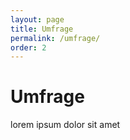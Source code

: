 ```yaml
---
layout: page
title: Umfrage
permalink: /umfrage/
order: 2
---
```

# Umfrage
lorem ipsum dolor sit amet
